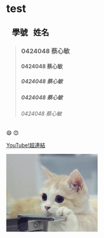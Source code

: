 # test
##    學號   姓名
>### 0424048 蔡心敏
>#### 0424048 蔡心敏
>##### 0424048 蔡心敏
>##### 0424048 蔡心敏
>###### 0424048 蔡心敏
:smile:
:blush:

[YouTube!超連結](https://www.youtube.com/?gl=TW&hl=zh-tw)

![](索引.jpg)
